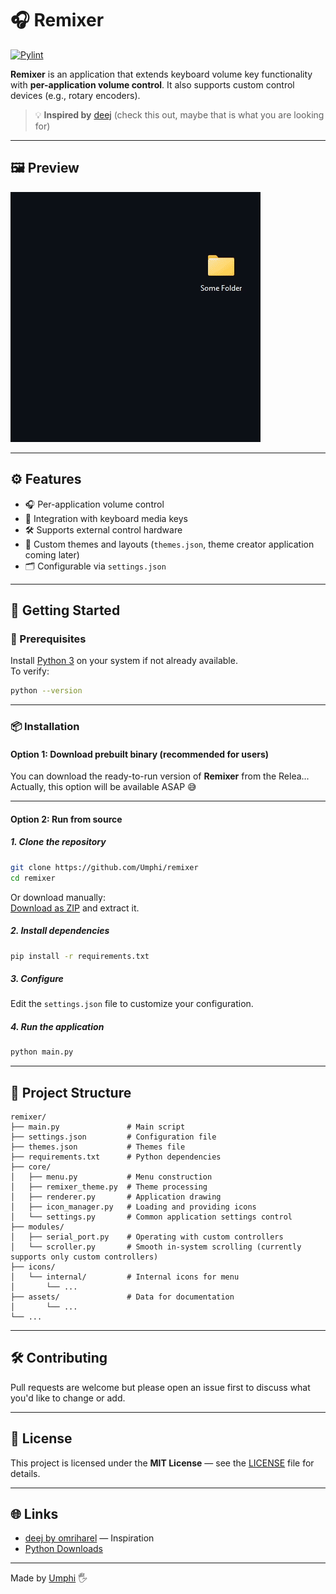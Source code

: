 # 🎧 Remixer

[![Pylint](https://github.com/Umphi/Remixer/actions/workflows/pylint.yml/badge.svg)](https://github.com/Umphi/Remixer/actions/workflows/pylint.yml)

**Remixer** is an application that extends keyboard volume key functionality with **per-application volume control**. It also supports custom control devices (e.g., rotary encoders).

> 💡 **Inspired by** [deej](https://github.com/omriharel/deej) (check  this out, maybe that is what you are looking for)

---

## 🖼️ Preview

![Application](./assets/preview.gif)


---

## ⚙️ Features

- 🎧 Per-application volume control
- 🎹 Integration with keyboard media keys
- 🛠 Supports external control hardware
- 🎨 Custom themes and layouts (`themes.json`, theme creator application coming later)
- 🗂 Configurable via `settings.json`

---

## 🚀 Getting Started

### 🐍 Prerequisites

Install [Python 3](https://www.python.org/downloads/) on your system if not already available.  
To verify:
```bash
python --version
```

---

### 📦 Installation

#### Option 1: Download prebuilt binary (recommended for users)
You can download the ready-to-run version of **Remixer** from the Relea...  
Actually, this option will be available ASAP 😅

---

#### Option 2: Run from source

##### 1. Clone the repository
```bash
git clone https://github.com/Umphi/remixer
cd remixer
```

Or download manually:  
[Download as ZIP](https://github.com/Umphi/Remixer/archive/refs/heads/master.zip) and extract it.

##### 2. Install dependencies
```bash
pip install -r requirements.txt
```

##### 3. Configure
Edit the `settings.json` file to customize your configuration.

##### 4. Run the application
```bash
python main.py
```

---

## 📁 Project Structure

```
remixer/
├── main.py               # Main script
├── settings.json         # Configuration file
├── themes.json           # Themes file
├── requirements.txt      # Python dependencies
├── core/
│   ├── menu.py           # Menu construction
│   ├── remixer_theme.py  # Theme processing
│   ├── renderer.py       # Application drawing
│   ├── icon_manager.py   # Loading and providing icons
│   └── settings.py       # Common application settings control
├── modules/
│   ├── serial_port.py    # Operating with custom controllers
│   └── scroller.py       # Smooth in-system scrolling (currently supports only custom controllers)
├── icons/
│   └── internal/         # Internal icons for menu 
│       └── ... 
├── assets/               # Data for documentation
│       └── ... 
└── ...
```

---

## 🛠 Contributing

Pull requests are welcome but please open an issue first to discuss what you'd like to change or add.

---

## 📄 License

This project is licensed under the **MIT License** — see the [LICENSE](./LICENSE) file for details.

---

## 🌐 Links

- [deej by omriharel](https://github.com/omriharel/deej) — Inspiration
- [Python Downloads](https://www.python.org/downloads/)

---

Made by [Umphi](https://github.com/Umphi) 🖐
